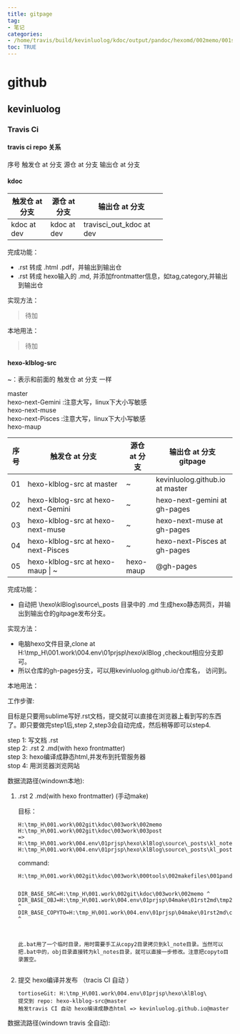 ```yaml
---
title: gitpage
tag: 
- 笔记
categories:
- /home/travis/build/kevinluolog/kdoc/output/pandoc/hexomd/002memo/001software/001install/001.网站/
toc: TRUE
---
```

<h1 id="github">github</h1>
<h2 id="kevinluolog">kevinluolog</h2>
<h3 id="travis-ci">Travis Ci</h3>
<h4 id="travis-ci-repo-关系">travis ci repo 关系</h4>
<p>序号 <script type="text/javascript">
<!--
h='&#20998;&#x652f;';a='&#64;';n='&#35302;&#x53d1;&#x4ed3;';e=n+a+h;
document.write('<a h'+'ref'+'="ma'+'ilto'+':'+e+'" clas'+'s="em' + 'ail">'+e+'<\/'+'a'+'>');
// -->
</script><noscript>&#35302;&#x53d1;&#x4ed3;&#32;&#x61;&#116;&#32;&#20998;&#x652f;</noscript> <script type="text/javascript">
<!--
h='&#20998;&#x652f;';a='&#64;';n='&#28304;&#x4ed3;';e=n+a+h;
document.write('<a h'+'ref'+'="ma'+'ilto'+':'+e+'" clas'+'s="em' + 'ail">'+e+'<\/'+'a'+'>');
// -->
</script><noscript>&#28304;&#x4ed3;&#32;&#x61;&#116;&#32;&#20998;&#x652f;</noscript> <script type="text/javascript">
<!--
h='&#20998;&#x652f;';a='&#64;';n='&#x8f93;&#20986;&#x4ed3;';e=n+a+h;
document.write('<a h'+'ref'+'="ma'+'ilto'+':'+e+'" clas'+'s="em' + 'ail">'+e+'<\/'+'a'+'>');
// -->
</script><noscript>&#x8f93;&#20986;&#x4ed3;&#32;&#x61;&#116;&#32;&#20998;&#x652f;</noscript></p>
<h4 id="kdoc">kdoc</h4>
<table style="width:69%;">
<colgroup>
<col width="19%" />
<col width="16%" />
<col width="33%" />
</colgroup>
<thead>
<tr class="header">
<th><script type="text/javascript">
<!--
h='&#20998;&#x652f;';a='&#64;';n='&#35302;&#x53d1;&#x4ed3;';e=n+a+h;
document.write('<a h'+'ref'+'="ma'+'ilto'+':'+e+'" clas'+'s="em' + 'ail">'+e+'<\/'+'a'+'>');
// -->
</script><noscript>&#35302;&#x53d1;&#x4ed3;&#32;&#x61;&#116;&#32;&#20998;&#x652f;</noscript></th>
<th><script type="text/javascript">
<!--
h='&#20998;&#x652f;';a='&#64;';n='&#28304;&#x4ed3;';e=n+a+h;
document.write('<a h'+'ref'+'="ma'+'ilto'+':'+e+'" clas'+'s="em' + 'ail">'+e+'<\/'+'a'+'>');
// -->
</script><noscript>&#28304;&#x4ed3;&#32;&#x61;&#116;&#32;&#20998;&#x652f;</noscript></th>
<th><script type="text/javascript">
<!--
h='&#20998;&#x652f;';a='&#64;';n='&#x8f93;&#20986;&#x4ed3;';e=n+a+h;
document.write('<a h'+'ref'+'="ma'+'ilto'+':'+e+'" clas'+'s="em' + 'ail">'+e+'<\/'+'a'+'>');
// -->
</script><noscript>&#x8f93;&#20986;&#x4ed3;&#32;&#x61;&#116;&#32;&#20998;&#x652f;</noscript></th>
</tr>
</thead>
<tbody>
<tr class="odd">
<td><script type="text/javascript">
<!--
h='&#100;&#x65;&#118;';a='&#64;';n='&#x6b;&#100;&#x6f;&#x63;';e=n+a+h;
document.write('<a h'+'ref'+'="ma'+'ilto'+':'+e+'" clas'+'s="em' + 'ail">'+e+'<\/'+'a'+'>');
// -->
</script><noscript>&#x6b;&#100;&#x6f;&#x63;&#32;&#x61;&#116;&#32;&#100;&#x65;&#118;</noscript></td>
<td><script type="text/javascript">
<!--
h='&#100;&#x65;&#118;';a='&#64;';n='&#x6b;&#100;&#x6f;&#x63;';e=n+a+h;
document.write('<a h'+'ref'+'="ma'+'ilto'+':'+e+'" clas'+'s="em' + 'ail">'+e+'<\/'+'a'+'>');
// -->
</script><noscript>&#x6b;&#100;&#x6f;&#x63;&#32;&#x61;&#116;&#32;&#100;&#x65;&#118;</noscript></td>
<td><script type="text/javascript">
<!--
h='&#100;&#x65;&#118;';a='&#64;';n='&#116;&#114;&#x61;&#118;&#x69;&#x73;&#x63;&#x69;&#x5f;&#x6f;&#x75;&#116;&#x5f;&#x6b;&#100;&#x6f;&#x63;';e=n+a+h;
document.write('<a h'+'ref'+'="ma'+'ilto'+':'+e+'" clas'+'s="em' + 'ail">'+e+'<\/'+'a'+'>');
// -->
</script><noscript>&#116;&#114;&#x61;&#118;&#x69;&#x73;&#x63;&#x69;&#x5f;&#x6f;&#x75;&#116;&#x5f;&#x6b;&#100;&#x6f;&#x63;&#32;&#x61;&#116;&#32;&#100;&#x65;&#118;</noscript></td>
</tr>
</tbody>
</table>
<p>完成功能：</p>
<ul>
<li>.rst 转成 .html .pdf，并输出到输出仓</li>
<li>.rst 转成 hexo输入的 .md, 并添加frontmatter信息，如tag,category,并输出到输出仓</li>
</ul>
<p>实现方法：</p>
<blockquote>
<p>待加</p>
</blockquote>
<p>本地用法：</p>
<blockquote>
<p>待加</p>
</blockquote>
<h4 id="hexo-klblog-src">hexo-klblog-src</h4>
<p>~：表示和前面的 <script type="text/javascript">
<!--
h='&#20998;&#x652f;';a='&#64;';n='&#35302;&#x53d1;&#x4ed3;';e=n+a+h;
document.write('<a h'+'ref'+'="ma'+'ilto'+':'+e+'" clas'+'s="em' + 'ail">'+e+'<\/'+'a'+'>');
// -->
</script><noscript>&#35302;&#x53d1;&#x4ed3;&#32;&#x61;&#116;&#32;&#20998;&#x652f;</noscript> 一样</p>
<p>master<br />
hexo-next-Gemini :注意大写，linux下大小写敏感<br />
hexo-next-muse<br />
hexo-next-Pisces :注意大写，linux下大小写敏感<br />
hexo-maup</p>
<table>
<colgroup>
<col width="7%" />
<col width="43%" />
<col width="13%" />
<col width="35%" />
</colgroup>
<thead>
<tr class="header">
<th>序号</th>
<th><script type="text/javascript">
<!--
h='&#20998;&#x652f;';a='&#64;';n='&#35302;&#x53d1;&#x4ed3;';e=n+a+h;
document.write('<a h'+'ref'+'="ma'+'ilto'+':'+e+'" clas'+'s="em' + 'ail">'+e+'<\/'+'a'+'>');
// -->
</script><noscript>&#35302;&#x53d1;&#x4ed3;&#32;&#x61;&#116;&#32;&#20998;&#x652f;</noscript></th>
<th><script type="text/javascript">
<!--
h='&#20998;&#x652f;';a='&#64;';n='&#28304;&#x4ed3;';e=n+a+h;
document.write('<a h'+'ref'+'="ma'+'ilto'+':'+e+'" clas'+'s="em' + 'ail">'+e+'<\/'+'a'+'>');
// -->
</script><noscript>&#28304;&#x4ed3;&#32;&#x61;&#116;&#32;&#20998;&#x652f;</noscript></th>
<th><script type="text/javascript">
<!--
h='&#20998;&#x652f;';a='&#64;';n='&#x8f93;&#20986;&#x4ed3;';e=n+a+h;
document.write('<a h'+'ref'+'="ma'+'ilto'+':'+e+'" clas'+'s="em' + 'ail">'+e+'<\/'+'a'+'>');
// -->
</script><noscript>&#x8f93;&#20986;&#x4ed3;&#32;&#x61;&#116;&#32;&#20998;&#x652f;</noscript> gitpage</th>
</tr>
</thead>
<tbody>
<tr class="odd">
<td>01</td>
<td><script type="text/javascript">
<!--
h='&#x6d;&#x61;&#x73;&#116;&#x65;&#114;';a='&#64;';n='&#104;&#x65;&#120;&#x6f;&#x2d;&#x6b;&#108;&#98;&#108;&#x6f;&#x67;&#x2d;&#x73;&#114;&#x63;';e=n+a+h;
document.write('<a h'+'ref'+'="ma'+'ilto'+':'+e+'" clas'+'s="em' + 'ail">'+e+'<\/'+'a'+'>');
// -->
</script><noscript>&#104;&#x65;&#120;&#x6f;&#x2d;&#x6b;&#108;&#98;&#108;&#x6f;&#x67;&#x2d;&#x73;&#114;&#x63;&#32;&#x61;&#116;&#32;&#x6d;&#x61;&#x73;&#116;&#x65;&#114;</noscript></td>
<td>~</td>
<td><script type="text/javascript">
<!--
h='&#x6d;&#x61;&#x73;&#116;&#x65;&#114;';a='&#64;';n='&#x6b;&#x65;&#118;&#x69;&#110;&#108;&#x75;&#x6f;&#108;&#x6f;&#x67;&#46;&#x67;&#x69;&#116;&#104;&#x75;&#98;&#46;&#x69;&#x6f;';e=n+a+h;
document.write('<a h'+'ref'+'="ma'+'ilto'+':'+e+'" clas'+'s="em' + 'ail">'+e+'<\/'+'a'+'>');
// -->
</script><noscript>&#x6b;&#x65;&#118;&#x69;&#110;&#108;&#x75;&#x6f;&#108;&#x6f;&#x67;&#46;&#x67;&#x69;&#116;&#104;&#x75;&#98;&#46;&#x69;&#x6f;&#32;&#x61;&#116;&#32;&#x6d;&#x61;&#x73;&#116;&#x65;&#114;</noscript></td>
</tr>
<tr class="even">
<td>02</td>
<td><script type="text/javascript">
<!--
h='&#104;&#x65;&#120;&#x6f;&#x2d;&#110;&#x65;&#120;&#116;&#x2d;&#x47;&#x65;&#x6d;&#x69;&#110;&#x69;';a='&#64;';n='&#104;&#x65;&#120;&#x6f;&#x2d;&#x6b;&#108;&#98;&#108;&#x6f;&#x67;&#x2d;&#x73;&#114;&#x63;';e=n+a+h;
document.write('<a h'+'ref'+'="ma'+'ilto'+':'+e+'" clas'+'s="em' + 'ail">'+e+'<\/'+'a'+'>');
// -->
</script><noscript>&#104;&#x65;&#120;&#x6f;&#x2d;&#x6b;&#108;&#98;&#108;&#x6f;&#x67;&#x2d;&#x73;&#114;&#x63;&#32;&#x61;&#116;&#32;&#104;&#x65;&#120;&#x6f;&#x2d;&#110;&#x65;&#120;&#116;&#x2d;&#x47;&#x65;&#x6d;&#x69;&#110;&#x69;</noscript></td>
<td>~</td>
<td><script type="text/javascript">
<!--
h='&#x67;&#104;&#x2d;&#112;&#x61;&#x67;&#x65;&#x73;';a='&#64;';n='&#104;&#x65;&#120;&#x6f;&#x2d;&#110;&#x65;&#120;&#116;&#x2d;&#x67;&#x65;&#x6d;&#x69;&#110;&#x69;';e=n+a+h;
document.write('<a h'+'ref'+'="ma'+'ilto'+':'+e+'" clas'+'s="em' + 'ail">'+e+'<\/'+'a'+'>');
// -->
</script><noscript>&#104;&#x65;&#120;&#x6f;&#x2d;&#110;&#x65;&#120;&#116;&#x2d;&#x67;&#x65;&#x6d;&#x69;&#110;&#x69;&#32;&#x61;&#116;&#32;&#x67;&#104;&#x2d;&#112;&#x61;&#x67;&#x65;&#x73;</noscript></td>
</tr>
<tr class="odd">
<td>03</td>
<td><script type="text/javascript">
<!--
h='&#104;&#x65;&#120;&#x6f;&#x2d;&#110;&#x65;&#120;&#116;&#x2d;&#x6d;&#x75;&#x73;&#x65;';a='&#64;';n='&#104;&#x65;&#120;&#x6f;&#x2d;&#x6b;&#108;&#98;&#108;&#x6f;&#x67;&#x2d;&#x73;&#114;&#x63;';e=n+a+h;
document.write('<a h'+'ref'+'="ma'+'ilto'+':'+e+'" clas'+'s="em' + 'ail">'+e+'<\/'+'a'+'>');
// -->
</script><noscript>&#104;&#x65;&#120;&#x6f;&#x2d;&#x6b;&#108;&#98;&#108;&#x6f;&#x67;&#x2d;&#x73;&#114;&#x63;&#32;&#x61;&#116;&#32;&#104;&#x65;&#120;&#x6f;&#x2d;&#110;&#x65;&#120;&#116;&#x2d;&#x6d;&#x75;&#x73;&#x65;</noscript></td>
<td>~</td>
<td><script type="text/javascript">
<!--
h='&#x67;&#104;&#x2d;&#112;&#x61;&#x67;&#x65;&#x73;';a='&#64;';n='&#104;&#x65;&#120;&#x6f;&#x2d;&#110;&#x65;&#120;&#116;&#x2d;&#x6d;&#x75;&#x73;&#x65;';e=n+a+h;
document.write('<a h'+'ref'+'="ma'+'ilto'+':'+e+'" clas'+'s="em' + 'ail">'+e+'<\/'+'a'+'>');
// -->
</script><noscript>&#104;&#x65;&#120;&#x6f;&#x2d;&#110;&#x65;&#120;&#116;&#x2d;&#x6d;&#x75;&#x73;&#x65;&#32;&#x61;&#116;&#32;&#x67;&#104;&#x2d;&#112;&#x61;&#x67;&#x65;&#x73;</noscript></td>
</tr>
<tr class="even">
<td>04</td>
<td><script type="text/javascript">
<!--
h='&#104;&#x65;&#120;&#x6f;&#x2d;&#110;&#x65;&#120;&#116;&#x2d;&#80;&#x69;&#x73;&#x63;&#x65;&#x73;';a='&#64;';n='&#104;&#x65;&#120;&#x6f;&#x2d;&#x6b;&#108;&#98;&#108;&#x6f;&#x67;&#x2d;&#x73;&#114;&#x63;';e=n+a+h;
document.write('<a h'+'ref'+'="ma'+'ilto'+':'+e+'" clas'+'s="em' + 'ail">'+e+'<\/'+'a'+'>');
// -->
</script><noscript>&#104;&#x65;&#120;&#x6f;&#x2d;&#x6b;&#108;&#98;&#108;&#x6f;&#x67;&#x2d;&#x73;&#114;&#x63;&#32;&#x61;&#116;&#32;&#104;&#x65;&#120;&#x6f;&#x2d;&#110;&#x65;&#120;&#116;&#x2d;&#80;&#x69;&#x73;&#x63;&#x65;&#x73;</noscript></td>
<td>~</td>
<td><script type="text/javascript">
<!--
h='&#x67;&#104;&#x2d;&#112;&#x61;&#x67;&#x65;&#x73;';a='&#64;';n='&#104;&#x65;&#120;&#x6f;&#x2d;&#110;&#x65;&#120;&#116;&#x2d;&#80;&#x69;&#x73;&#x63;&#x65;&#x73;';e=n+a+h;
document.write('<a h'+'ref'+'="ma'+'ilto'+':'+e+'" clas'+'s="em' + 'ail">'+e+'<\/'+'a'+'>');
// -->
</script><noscript>&#104;&#x65;&#120;&#x6f;&#x2d;&#110;&#x65;&#120;&#116;&#x2d;&#80;&#x69;&#x73;&#x63;&#x65;&#x73;&#32;&#x61;&#116;&#32;&#x67;&#104;&#x2d;&#112;&#x61;&#x67;&#x65;&#x73;</noscript></td>
</tr>
<tr class="odd">
<td>05</td>
<td><script type="text/javascript">
<!--
h='&#104;&#x65;&#120;&#x6f;&#x2d;&#x6d;&#x61;&#x75;&#112;';a='&#64;';n='&#104;&#x65;&#120;&#x6f;&#x2d;&#x6b;&#108;&#98;&#108;&#x6f;&#x67;&#x2d;&#x73;&#114;&#x63;';e=n+a+h;
document.write('<a h'+'ref'+'="ma'+'ilto'+':'+e+'" clas'+'s="em' + 'ail">'+e+'<\/'+'a'+'>');
// -->
</script><noscript>&#104;&#x65;&#120;&#x6f;&#x2d;&#x6b;&#108;&#98;&#108;&#x6f;&#x67;&#x2d;&#x73;&#114;&#x63;&#32;&#x61;&#116;&#32;&#104;&#x65;&#120;&#x6f;&#x2d;&#x6d;&#x61;&#x75;&#112;</noscript> | ~</td>
<td>hexo-maup</td>
<td>@gh-pages</td>
</tr>
</tbody>
</table>
<p>完成功能：</p>
<ul>
<li>自动把 \hexo\klBlog\source\_posts 目录中的 .md 生成hexo静态网页，并输出到输出仓的gitpage发布分支。</li>
</ul>
<p>实现方法：</p>
<ul>
<li>电脑hexo文件目录,clone at H:\tmp_H\001.work\004.env\01prjsp\hexo\klBlog ,checkout相应分支即可。</li>
<li>所以仓库的gh-pages分支，可以用kevinluolog.github.io/仓库名， 访问到。</li>
</ul>
<p>本地用法：</p>
<p>工作步骤:</p>
<p>目标是只要用sublime写好.rst文档，提交就可以直接在浏览器上看到写的东西了。即只要做完step1后,step 2,step3会自动完成，然后稍等即可以step4.</p>
<p>step 1: 写文档 .rst<br />
step 2: .rst 2 .md(with hexo frontmatter)<br />
step 3: hexo编译成静态html,并发布到托管服务器<br />
stop 4: 用浏览器浏览网站</p>
<p>数据流路径(windown本地):</p>
<ol style="list-style-type: decimal">
<li><p>.rst 2 .md(with hexo frontmatter) (手动make)</p>
<p>目标：</p>
<pre><code>H:\tmp_H\001.work\002git\kdoc\003work\002memo
H:\tmp_H\001.work\002git\kdoc\003work\003post
=&gt;
H:\tmp_H\001.work\004.env\01prjsp\hexo\klBlog\source\_posts\kl_notes
H:\tmp_H\001.work\004.env\01prjsp\hexo\klBlog\source\_posts\kl_post</code></pre>
<p>command:</p>
<pre><code>H:\tmp_H\001.work\002git\kdoc\003work\000tools\002makefiles\001pandoc\rst2md_hexo_copy2.bat

DIR_BASE_SRC=H:\tmp_H\001.work\002git\kdoc\003work\002memo ^
DIR_BASE_OBJ=H:\tmp_H\001.work\004.env\01prjsp\04make\01rst2md\tmp2 ^
DIR_BASE_COPYTO=H:\tmp_H\001.work\004.env\01prjsp\04make\01rst2md\copy2 ^

此.bat用了一个临时目录，用时需要手工从copy2目录拷贝到kl_note目录。当然可以把.bat中的，obj目录直接转为kl_notes目录，就可以直接一步修改。注意把copyto目录置空。</code></pre></li>
<li><p>提交 hexo编译并发布 （tracis CI 自动 ）</p>
<pre><code>tortioseGit: H:\tmp_H\001.work\004.env\01prjsp\hexo\klBlog\
提交到 repo: hexo-klblog-src@master
触发travis CI 自动 hexo编译成静态html =&gt; kevinluolog.github.io@master</code></pre></li>
</ol>
<p>数据流路径(windown travis 全自动):</p>
